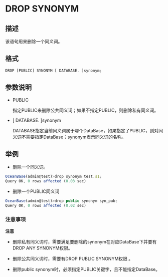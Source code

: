 DROP SYNONYM 
=================================



描述 
-----------

该语句用来删除一个同义词。



格式 
-----------

```javascript
DROP [PUBLIC] SYNONYM [ DATABASE. ]synonym;
```





参数说明 
-------------

* PUBLIC

  指定PUBLIC来删除公共同义词；如果不指定PUBLIC，则删除私有同义词。
  




<!-- -->

* \[ DATABASE. \]synonym 

  DATABASE指定当前同义词属于哪个DataBase，如果指定了PUBLIC，则对同义词不需要指定DataBase；synonym表示同义词的名称。
  






举例 
-----------

* 删除一个同义词。




```javascript
OceanBase(admin@test)>drop synonym test.s1;
Query OK, 0 rows affected (0.03 sec)
```



* 删除一个PUBLIC同义词




```javascript
OceanBase(admin@test)>drop public synonym syn_pub;
Query OK, 0 rows affected (0.02 sec)
```





### 注意事项 

**注意**



* 删除私有同义词时，需要满足要删除的synonym在对应DataBase下并要有DROP ANY SYNONYM权限。

  




<!-- -->

* 删除公共同义词时，需要有DROP PUBLIC SYNONYM权限 。

  

* 删除public synonym时，必须指定PUBLIC关键字，且不能指定DataBase。

  



